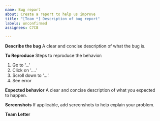 ```yaml
---
name: Bug report
about: Create a report to help us improve
title: "[Team *] Description of bug report"
labels: unconfirmed
assignees: C7C8

---
```


**Describe the bug**
A clear and concise description of what the bug is.

**To Reproduce**
Steps to reproduce the behavior:
1. Go to '...'
2. Click on '....'
3. Scroll down to '....'
4. See error

**Expected behavior**
A clear and concise description of what you expected to happen.

**Screenshots**
If applicable, add screenshots to help explain your problem.

**Team Letter**
